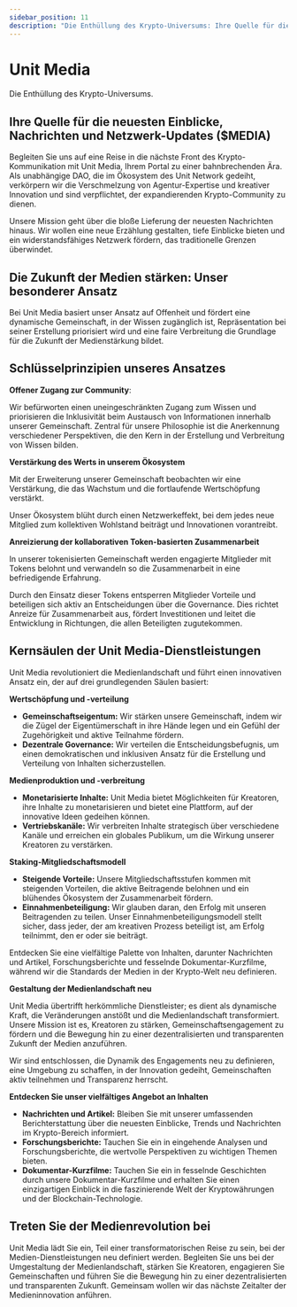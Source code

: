 ```yaml
---
sidebar_position: 11
description: "Die Enthüllung des Krypto-Universums: Ihre Quelle für die neuesten Einblicke, Nachrichten und Netzwerk-Updates"
---
```


# Unit Media

Die Enthüllung des Krypto-Universums.

## Ihre Quelle für die neuesten Einblicke, Nachrichten und Netzwerk-Updates ($MEDIA)

Begleiten Sie uns auf eine Reise in die nächste Front des Krypto-Kommunikation mit Unit Media, Ihrem Portal zu einer bahnbrechenden Ära. Als unabhängige DAO, die im Ökosystem des Unit Network gedeiht, verkörpern wir die Verschmelzung von Agentur-Expertise und kreativer Innovation und sind verpflichtet, der expandierenden Krypto-Community zu dienen.

Unsere Mission geht über die bloße Lieferung der neuesten Nachrichten hinaus. Wir wollen eine neue Erzählung gestalten, tiefe Einblicke bieten und ein widerstandsfähiges Netzwerk fördern, das traditionelle Grenzen überwindet.

## Die Zukunft der Medien stärken: Unser besonderer Ansatz

Bei Unit Media basiert unser Ansatz auf Offenheit und fördert eine dynamische Gemeinschaft, in der Wissen zugänglich ist, Repräsentation bei seiner Erstellung priorisiert wird und eine faire Verbreitung die Grundlage für die Zukunft der Medienstärkung bildet.

## Schlüsselprinzipien unseres Ansatzes

**Offener Zugang zur Community**:

Wir befürworten einen uneingeschränkten Zugang zum Wissen und priorisieren die Inklusivität beim Austausch von Informationen innerhalb unserer Gemeinschaft. Zentral für unsere Philosophie ist die Anerkennung verschiedener Perspektiven, die den Kern in der Erstellung und Verbreitung von Wissen bilden.

**Verstärkung des Werts in unserem Ökosystem**

Mit der Erweiterung unserer Gemeinschaft beobachten wir eine Verstärkung, die das Wachstum und die fortlaufende Wertschöpfung verstärkt.

Unser Ökosystem blüht durch einen Netzwerkeffekt, bei dem jedes neue Mitglied zum kollektiven Wohlstand beiträgt und Innovationen vorantreibt.

**Anreizierung der kollaborativen Token-basierten Zusammenarbeit**

In unserer tokenisierten Gemeinschaft werden engagierte Mitglieder mit Tokens belohnt und verwandeln so die Zusammenarbeit in eine befriedigende Erfahrung.

Durch den Einsatz dieser Tokens entsperren Mitglieder Vorteile und beteiligen sich aktiv an Entscheidungen über die Governance. Dies richtet Anreize für Zusammenarbeit aus, fördert Investitionen und leitet die Entwicklung in Richtungen, die allen Beteiligten zugutekommen.

## Kernsäulen der Unit Media-Dienstleistungen

Unit Media revolutioniert die Medienlandschaft und führt einen innovativen Ansatz ein, der auf drei grundlegenden Säulen basiert:

**Wertschöpfung und -verteilung**

- **Gemeinschaftseigentum:** Wir stärken unsere Gemeinschaft, indem wir die Zügel der Eigentümerschaft in ihre Hände legen und ein Gefühl der Zugehörigkeit und aktive Teilnahme fördern.
- **Dezentrale Governance:** Wir verteilen die Entscheidungsbefugnis, um einen demokratischen und inklusiven Ansatz für die Erstellung und Verteilung von Inhalten sicherzustellen.

**Medienproduktion und -verbreitung**

- **Monetarisierte Inhalte:** Unit Media bietet Möglichkeiten für Kreatoren, ihre Inhalte zu monetarisieren und bietet eine Plattform, auf der innovative Ideen gedeihen können.
- **Vertriebskanäle:** Wir verbreiten Inhalte strategisch über verschiedene Kanäle und erreichen ein globales Publikum, um die Wirkung unserer Kreatoren zu verstärken.

**Staking-Mitgliedschaftsmodell**

- **Steigende Vorteile:** Unsere Mitgliedschaftsstufen kommen mit steigenden Vorteilen, die aktive Beitragende belohnen und ein blühendes Ökosystem der Zusammenarbeit fördern.
- **Einnahmenbeteiligung:** Wir glauben daran, den Erfolg mit unseren Beitragenden zu teilen. Unser Einnahmenbeteiligungsmodell stellt sicher, dass jeder, der am kreativen Prozess beteiligt ist, am Erfolg teilnimmt, den er oder sie beiträgt.

Entdecken Sie eine vielfältige Palette von Inhalten, darunter Nachrichten und Artikel, Forschungsberichte und fesselnde Dokumentar-Kurzfilme, während wir die Standards der Medien in der Krypto-Welt neu definieren.

**Gestaltung der Medienlandschaft neu**

Unit Media übertrifft herkömmliche Dienstleister; es dient als dynamische Kraft, die Veränderungen anstößt und die Medienlandschaft transformiert. Unsere Mission ist es, Kreatoren zu stärken, Gemeinschaftsengagement zu fördern und die Bewegung hin zu einer dezentralisierten und transparenten Zukunft der Medien anzuführen.

Wir sind entschlossen, die Dynamik des Engagements neu zu definieren, eine Umgebung zu schaffen, in der Innovation gedeiht, Gemeinschaften aktiv teilnehmen und Transparenz herrscht.

**Entdecken Sie unser vielfältiges Angebot an Inhalten**

- **Nachrichten und Artikel:** Bleiben Sie mit unserer umfassenden Berichterstattung über die neuesten Einblicke, Trends und Nachrichten im Krypto-Bereich informiert.
- **Forschungsberichte:** Tauchen Sie ein in eingehende Analysen und Forschungsberichte, die wertvolle Perspektiven zu wichtigen Themen bieten.
- **Dokumentar-Kurzfilme:** Tauchen Sie ein in fesselnde Geschichten durch unsere Dokumentar-Kurzfilme und erhalten Sie einen einzigartigen Einblick in die faszinierende Welt der Kryptowährungen und der Blockchain-Technologie.

## Treten Sie der Medienrevolution bei

Unit Media lädt Sie ein, Teil einer transformatorischen Reise zu sein, bei der Medien-Dienstleistungen neu definiert werden. Begleiten Sie uns bei der Umgestaltung der Medienlandschaft, stärken Sie Kreatoren, engagieren Sie Gemeinschaften und führen Sie die Bewegung hin zu einer dezentralisierten und transparenten Zukunft. Gemeinsam wollen wir das nächste Zeitalter der Medieninnovation anführen.
